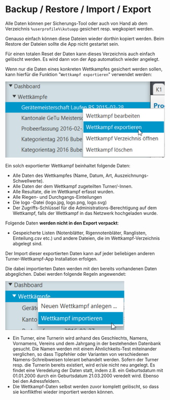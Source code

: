 # Backup / Restore / Import / Export

Alle Daten können per Sicherungs-Tool oder auch von Hand ab dem Verzeichnis `%userprofile%\kutuapp` gesichert resp. wegkopiert werden.

Genauso einfach können diese Dateien wieder dorthin kopiert werden. Beim Restore der Dateien sollte die App nicht gestartet sein.

Für einen totalen Reset der Daten kann dieses Verzeichnis auch einfach gelöscht werden. Es wird dann von der App automatisch wieder angelegt.

Wenn nur die Daten eines konkreten Wettkampfes gesichert werden sollen, kann hierfür die Funktion "`Wettkampf exportieren`" verwendet werden:

![Wettkampf exportieren Popup-Menu](../.gitbook/assets/wettkampf-export.png)

Ein solch exportierter Wettkampf beinhaltet folgende Daten:

* Alle Daten des Wettkampfes \(Name, Datum, Art, Auszeichnungs-Schwellwerte\).
* Alle Daten der dem Wettkampf zugeteilten Turner/-Innen.
* Alle Resultate, die im Wettkampf erfasst wurden.
* Alle Riegen- und Durchgangs-Einteilungen
* Die logo -Datei \(logo.jpg, logo.png, logo.svg\)
* Der Zugriffs-Schlüssel für die Administrations-Berechtigung auf dem Wettkampf, falls der Wettkampf in das Netzwerk hochgeladen wurde.

Folgende Daten **werden nicht in den Export verpackt**:

* Gespeicherte Listen \(Notenblätter, Rigennotenbläter, Ranglisten, Einteilung.csv etc.\) und andere Dateien, die im Wettkampf-Verzeichnis abgelegt sind.

Der Import dieser exportierten Daten kann auf jeder beliebigen anderen Turner-Wettkampf-App Installation erfolgen.

Die dabei importierten Daten werden mit den bereits vorhandenen Daten abgeglichen. Dabei werden folgende Regeln angewendet:

![Wettkampf importieren Popup-Menu](../.gitbook/assets/wettkampf-import.png)

* Ein Turner, eine Turnerin wird anhand des Geschlechts, Namens, Vornamens, Vereins und dem Jahrgang in der bestehenden Datenbank gesucht. Die Namen werden mit einem Ähnlichkeits-Test miteinander verglichen, so dass Tippfehler oder Varianten von verschiedenen Namens-Schreibweisen tolerant behandelt werden. Sofern der Turner resp. die Turnerin bereits existiert, wird er/sie nicht neu angelegt. Es findet eine Veredelung der Daten statt, indem z.B. ein Geburtsdatum mit 01.01.2000 durch ein Geburtsdatum 21.03.2000 veredelt wird. Ebenso bei den Adressfeldern.
* Die Wettkampf-Daten selbst werden zuvor komplett gelöscht, so dass sie konfliktfrei wieder importiert werden können.

